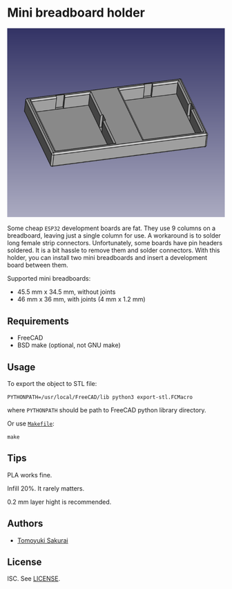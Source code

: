 # Mini breadboard holder

![Screenshot](assets/two-mini-breadboards.png)

Some cheap `ESP32` development boards are fat. They use 9 columns on a
breadboard, leaving just a single column for use. A workaround is to solder
long female strip connectors. Unfortunately, some boards have pin headers
soldered. It is a bit hassle to remove them and solder connectors. With this
holder, you can install two mini breadboards and insert a development board
between them.

Supported mini breadboards:

* 45.5 mm x 34.5 mm, without joints
* 46 mm x 36 mm, with joints (4 mm x 1.2 mm)

## Requirements

- FreeCAD
- BSD make (optional, not GNU make)

## Usage

To export the object to STL file:

```console
PYTHONPATH=/usr/local/FreeCAD/lib python3 export-stl.FCMacro
```

where `PYTHONPATH` should be path to FreeCAD python library directory.

Or use [`Makefile`](Makefile):

```console
make
```
## Tips

PLA works fine.

Infill 20%. It rarely matters.

0.2 mm layer hight is recommended.

## Authors

- [Tomoyuki Sakurai](https://github.com/trombik)

## License

ISC. See [LICENSE](LICENSE).

